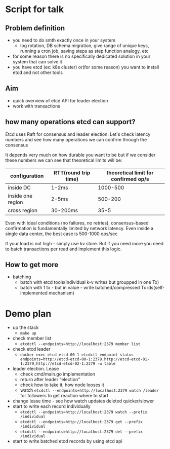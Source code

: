 # Script for talk
## Problem definition
- you need to do smth exactly once in your system
	- log rotation, DB schema migration, give range of unique keys, running a cron job, saving steps as step function analogy, etc
- for some reason there is no specifically dedicated solution in your system that can solve it
- you have etcd (ex: k8s cluster) or(for some reason) you want to install etcd and not other tools

## Aim
- quick overview of etcd API for leader election
- work with transactions


## how many operations etcd can support?
Etcd uses Raft for consensus and leader election.
Let's check latency numbers and see how many operations we can confirm through the consensus

It depends very much on how durable you want to be but if we consider these numbers we can see that theoretical limits will be:

| configuration     | RTT(round trip time) | theoretical limit for confirmed op/s |
| ----------------- | -------------------- | ------------------------------------ |
| inside DC         | 1-2ms                | 1000-500                             |
| inside one region | 2-5ms                | 500-200                              |
| cross region      | 30-200ms             | 35-5                                 |
Even with ideal conditions (no failures, no retries), consensus-based confirmation is fundamentally limited by network latency. Even inside a single data center, the best case is 500-1000 ops/sec

If your load is not high - simply use kv store.
But if you need more you need to batch transactions per read and implement this logic.

## How to get more
- batching
	- batch with etcd tools(individual k-v writes but groupped in one Tx)
	- batch with 1 tx - but in value - write batched/compressed Tx ids(self-implemented mechanism)

# Demo plan

- up the stack
	- `make up`
- check member list
	- `etcdctl --endpoints=http://localhost:2379 member list`
- check etcd leader
	- `docker exec etcd-etcd-00-1 etcdctl endpoint status --endpoints=http://etcd-etcd-00-1:2379,http://etcd-etcd-01-1:2379,http://etcd-etcd-02-1:2379 -w table`
- leader election. Lease
	- check cmd/main.go implementation
	- return after leader "election"
	- check how to take it, how node looses it
	- watch `etcdctl --endpoints=http://localhost:2379 watch /leader` for followers to get reaction where to start
- change lease time - see how watch updates deleted quicker/slower
- start to write each record individually
	- `etcdctl --endpoints=http://localhost:2379 watch --prefix /individual`
	- `etcdctl --endpoints=http://localhost:2379 get --prefix /individual`
	- `etcdctl --endpoints=http://localhost:2379 del --prefix /individual`
- start to write batched etcd records by using etcd api
